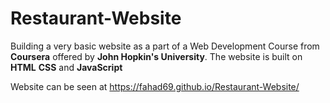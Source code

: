 # Restaurant-Website

Building a very basic website as a part of a Web Development Course
from **Coursera** offered by **John Hopkin's University**.
The website is built on **HTML** **CSS** and **JavaScript**

Website can be seen at https://fahad69.github.io/Restaurant-Website/
